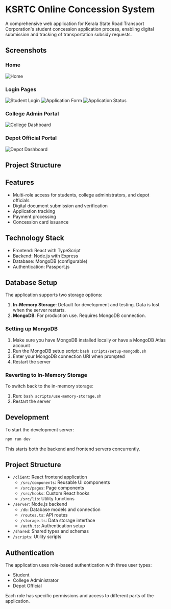 # KSRTC Online Concession System

A comprehensive web application for Kerala State Road Transport Corporation's student concession application process, enabling digital submission and tracking of transportation subsidy requests.

## Screenshots
### Home
![Home](images/home.jpeg)

### Login Pages
![Student Login](images/Login_page.jpeg)
![Application Form](images/students_registeration_form.jpeg)
![Application Status](images/Student_panel.jpeg)

### College Admin Portal
![College Dashboard](images/college_admin_dashboard.jpeg)

### Depot Official Portal
![Depot Dashboard](images/ksrtc_dashboard.jpeg)


## Project Structure

## Features

- Multi-role access for students, college administrators, and depot officials
- Digital document submission and verification
- Application tracking
- Payment processing
- Concession card issuance

## Technology Stack

- Frontend: React with TypeScript
- Backend: Node.js with Express
- Database: MongoDB (configurable)
- Authentication: Passport.js

## Database Setup

The application supports two storage options:

1. **In-Memory Storage**: Default for development and testing. Data is lost when the server restarts.
2. **MongoDB**: For production use. Requires MongoDB connection.

### Setting up MongoDB

1. Make sure you have MongoDB installed locally or have a MongoDB Atlas account
2. Run the MongoDB setup script: `bash scripts/setup-mongodb.sh`
3. Enter your MongoDB connection URI when prompted
4. Restart the server

### Reverting to In-Memory Storage

To switch back to the in-memory storage:

1. Run: `bash scripts/use-memory-storage.sh`
2. Restart the server

## Development

To start the development server:

```bash
npm run dev
```

This starts both the backend and frontend servers concurrently.

## Project Structure

- `/client`: React frontend application
  - `/src/components`: Reusable UI components
  - `/src/pages`: Page components
  - `/src/hooks`: Custom React hooks
  - `/src/lib`: Utility functions
- `/server`: Node.js backend
  - `/db`: Database models and connection
  - `/routes.ts`: API routes
  - `/storage.ts`: Data storage interface
  - `/auth.ts`: Authentication setup
- `/shared`: Shared types and schemas
- `/scripts`: Utility scripts

## Authentication

The application uses role-based authentication with three user types:
- Student
- College Administrator
- Depot Official

Each role has specific permissions and access to different parts of the application.